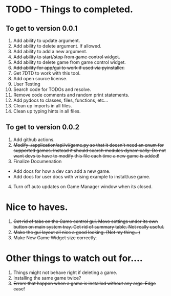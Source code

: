 # TODO - Things to completed.

## To get to version 0.0.1

1. Add ability to update argument.
2. Add ability to delete argument. If allowed.
3. Add ability to add a new argument.
4. ~~Add ability to start/stop from game control widget.~~
5. Add ability to delete game from game control widget.
6. ~~Add ability for app/gui to work if used via pyinstaller.~~
7. Get 7DTD to work with this tool.
8. Add open source license.
9. User Testing
10. Search code for TODOs and resolve.
11. Remove code comments and random print statements.
12. Add pydocs to classes, files, functions, etc...
13. Clean up imports in all files.
14. Clean up typing hints in all files.

## To get to version 0.0.2

1. Add github actions.
2. ~~Modify ./application/api/vi/game.py so that it doesn't need an enum for supported games. Instead it should search modules dynamically.  Do not want devs to have to modify this file each time a new game is added!~~
3. Finalize Documenation 
  - Add docs for how a dev can add a new game.
  - Add docs for user docs with vrising example to install/use game. 
4. Turn off auto updates on Game Manager window when its closed.

# Nice to haves.

1. ~~Get rid of tabs on the Game control gui. Move settings under its own button on main system tray.  Get rid of summary table. Not really useful.~~ 
2. ~~Make the gui layout all nice a good looking. (Not my thing...)~~
3. ~~Make New Game Widget size correctly.~~

# Other things to watch out for....

1. Things might not behave right if deleting a game.
2. Installing the same game twice?
3. ~~Errors that happen when a game is installed without any args. Edge case!~~